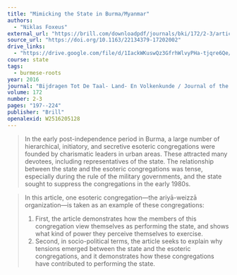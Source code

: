 ```yaml
---
title: "Mimicking the State in Burma/Myanmar"
authors:
  - "Niklas Foxeus"
external_url: "https://brill.com/downloadpdf/journals/bki/172/2-3/article-p197_3.pdf"
source_url: "https://doi.org/10.1163/22134379-17202002"
drive_links:
  - "https://drive.google.com/file/d/1IackWKuswQz3GfrhWlvyPHa-tjqre6Qe/view?usp=drivesdk"
course: state
tags:
  - burmese-roots
year: 2016
journal: "Bijdragen Tot De Taal- Land- En Volkenkunde / Journal of the Humanities and Social Sciences of Southeast Asia"
volume: 172
number: 2-3
pages: "197--224"
publisher: "Brill"
openalexid: W2516205128
---
```


> In the early post-independence period in Burma, a large number of hierarchical, initiatory, and secretive esoteric congregations were founded by charismatic leaders in urban areas.
> These attracted many devotees, including representatives of the state.
> The relationship between the state and the esoteric congregations was tense, especially during the rule of the military governments, and the state sought to suppress the congregations in the early 1980s.

> In this article, one esoteric congregation—the ariyā-weizzā organization—is taken as an example of these congregations:
> 1. First, the article demonstrates how the members of this congregation view themselves as performing the state, and shows what kind of power they perceive themselves to exercise.
> 2. Second, in socio-political terms, the article seeks to explain why tensions emerged between the state and the esoteric congregations, and it demonstrates how these congregations have contributed to performing the state.

